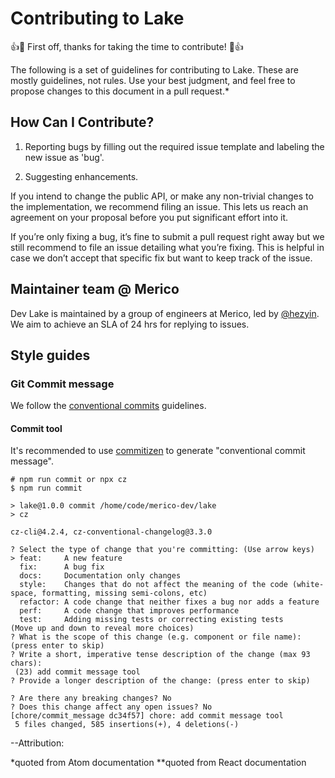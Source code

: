 # Contributing to Lake

👍🎉 First off, thanks for taking the time to contribute! 🎉👍

The following is a set of guidelines for contributing to Lake. These are mostly guidelines, not rules. Use your best judgment, and feel free to propose changes to this document in a pull request.*


## How Can I Contribute?

1. Reporting bugs by filling out the required issue template and labeling the new issue as 'bug'.

2. Suggesting enhancements.

If you intend to change the public API, or make any non-trivial changes to the implementation, we recommend filing an issue. This lets us reach an agreement on your proposal before you put significant effort into it.

If you’re only fixing a bug, it’s fine to submit a pull request right away but we still recommend to file an issue detailing what you’re fixing. This is helpful in case we don’t accept that specific fix but want to keep track of the issue.

## Maintainer team @ Merico

Dev Lake is maintained by a group of engineers at Merico, led by [@hezyin](https://github.com/hezyin). We aim to achieve an SLA of 24 hrs for replying to issues.

## Style guides

### Git Commit message

We follow the [conventional commits](https://www.conventionalcommits.org/en/v1.0.0/#summary) guidelines.

#### Commit tool

It's recommended to use [commitizen](https://www.npmjs.com/package/commitizen) to generate "conventional commit message".

```shell
# npm run commit or npx cz
$ npm run commit

> lake@1.0.0 commit /home/code/merico-dev/lake
> cz

cz-cli@4.2.4, cz-conventional-changelog@3.3.0

? Select the type of change that you're committing: (Use arrow keys)
> feat:     A new feature
  fix:      A bug fix
  docs:     Documentation only changes
  style:    Changes that do not affect the meaning of the code (white-space, formatting, missing semi-colons, etc)
  refactor: A code change that neither fixes a bug nor adds a feature
  perf:     A code change that improves performance
  test:     Adding missing tests or correcting existing tests
(Move up and down to reveal more choices)
? What is the scope of this change (e.g. component or file name): (press enter to skip)
? Write a short, imperative tense description of the change (max 93 chars):
 (23) add commit message tool
? Provide a longer description of the change: (press enter to skip)

? Are there any breaking changes? No
? Does this change affect any open issues? No
[chore/commit_message dc34f57] chore: add commit message tool
 5 files changed, 585 insertions(+), 4 deletions(-)
```

--Attribution: 

*quoted from Atom documentation
**quoted from React documentation